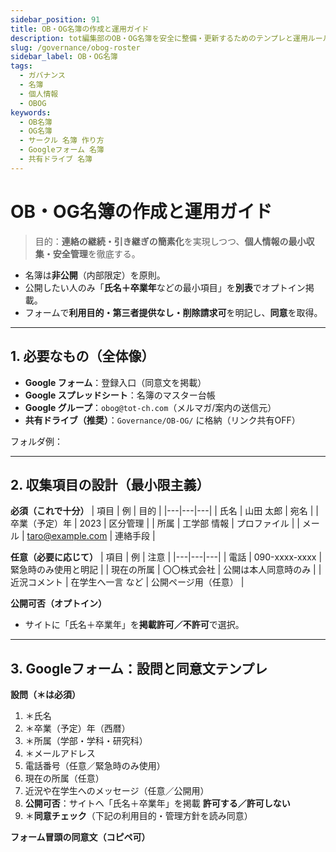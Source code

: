 ```yaml
---
sidebar_position: 91
title: OB・OG名簿の作成と運用ガイド
description: tot編集部のOB・OG名簿を安全に整備・更新するためのテンプレと運用ルール。Googleフォーム/スプレッドシート/グループメールの設計まで。
slug: /governance/obog-roster
sidebar_label: OB・OG名簿
tags:
  - ガバナンス
  - 名簿
  - 個人情報
  - OBOG
keywords:
  - OB名簿
  - OG名簿
  - サークル 名簿 作り方
  - Googleフォーム 名簿
  - 共有ドライブ 名簿
---
```


# OB・OG名簿の作成と運用ガイド

> 目的：**連絡の継続・引き継ぎの簡素化**を実現しつつ、**個人情報の最小収集・安全管理**を徹底する。

- 名簿は**非公開**（内部限定）を原則。  
- 公開したい人のみ「**氏名＋卒業年**などの最小項目」を**別表**でオプトイン掲載。  
- フォームで**利用目的・第三者提供なし・削除請求可**を明記し、**同意**を取得。

---

## 1. 必要なもの（全体像）

- **Google フォーム**：登録入口（同意文を掲載）
- **Google スプレッドシート**：名簿のマスター台帳
- **Google グループ**：`obog@tot-ch.com`（メルマガ/案内の送信元）
- **共有ドライブ（推奨）**：`Governance/OB-OG/` に格納（リンク共有OFF）

フォルダ例：

---

## 2. 収集項目の設計（最小限主義）

**必須（これで十分）**
| 項目 | 例 | 目的 |
|---|---|---|
| 氏名 | 山田 太郎 | 宛名 |
| 卒業（予定）年 | 2023 | 区分管理 |
| 所属 | 工学部 情報 | プロファイル |
| メール | taro@example.com | 連絡手段 |

**任意（必要に応じて）**
| 項目 | 例 | 注意 |
|---|---|---|
| 電話 | 090-xxxx-xxxx | 緊急時のみ使用と明記 |
| 現在の所属 | 〇〇株式会社 | 公開は本人同意時のみ |
| 近況コメント | 在学生へ一言 など | 公開ページ用（任意） |

**公開可否（オプトイン）**
- サイトに「氏名＋卒業年」を**掲載許可／不許可**で選択。

---

## 3. Googleフォーム：設問と同意文テンプレ

**設問（＊は必須）**
1. ＊氏名  
2. ＊卒業（予定）年（西暦）  
3. ＊所属（学部・学科・研究科）  
4. ＊メールアドレス  
5. 電話番号（任意／緊急時のみ使用）  
6. 現在の所属（任意）  
7. 近況や在学生へのメッセージ（任意／公開用）  
8. **公開可否**：サイトへ「氏名＋卒業年」を掲載 **許可する／許可しない**  
9. ＊**同意チェック**（下記の利用目的・管理方針を読み同意）

**フォーム冒頭の同意文（コピペ可）**
